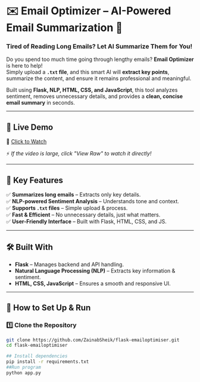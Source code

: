 # ✉️ Email Optimizer – AI-Powered Email Summarization 🚀  

### **Tired of Reading Long Emails? Let AI Summarize Them for You!**  

Do you spend too much time going through lengthy emails? **Email Optimizer** is here to help!  
Simply upload a **`.txt` file**, and this smart AI will **extract key points**, summarize the content, and ensure it remains professional and meaningful.  

Built using **Flask, NLP, HTML, CSS, and JavaScript**, this tool analyzes sentiment, removes unnecessary details, and provides a **clean, concise email summary** in seconds.  

---

## 🎥 Live Demo  

📌 [Click to Watch](https://github.com/ZainabSheik/flask-emailoptimiser/blob/main/email-optimizer%20working.mp4)  

⚡ *If the video is large, click "View Raw" to watch it directly!*  

---

## 🌟 Key Features  

✅ **Summarizes long emails** – Extracts only key details.  
✅ **NLP-powered Sentiment Analysis** – Understands tone and context.  
✅ **Supports `.txt` files** – Simple upload & process.  
✅ **Fast & Efficient** – No unnecessary details, just what matters.  
✅ **User-Friendly Interface** – Built with Flask, HTML, CSS, and JS.  

---

## 🛠 Built With  

- **Flask** – Manages backend and API handling.  
- **Natural Language Processing (NLP)** – Extracts key information & sentiment.  
- **HTML, CSS, JavaScript** – Ensures a smooth and responsive UI.  

---
## 🚀 How to Set Up & Run  

### 1️⃣ Clone the Repository  
```bash
git clone https://github.com/ZainabSheik/flask-emailoptimiser.git
cd flask-emailoptimiser

## Install dependencies
pip install -r requirements.txt
##Run program
python app.py
